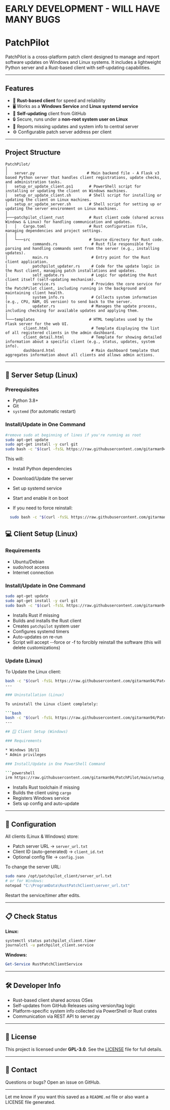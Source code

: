 # EARLY DEVELOPMENT - WILL HAVE MANY BUGS

# PatchPilot

PatchPilot is a cross-platform patch client designed to manage and report software updates on Windows and Linux systems. It includes a lightweight Python server and a Rust-based client with self-updating capabilities.

---

## Features

* 🦀 **Rust-based client** for speed and reliability
* 🖥️ Works as a **Windows Service** and **Linux systemd service**
* 🔄 **Self-updating** client from GitHub
* 🔒 Secure, runs under a **non-root system user on Linux**
* 📡 Reports missing updates and system info to central server
* ⚙️ Configurable patch server address per client

---

## Project Structure

```
PatchPilot/
│
│   server.py                       # Main backend file - A Flask v3 based Python server that handles client registrations, update checks, and administration tasks.
│   setup_or_update_client.ps1       # PowerShell script for installing or updating the client on Windows machines.
│   setup_or_update_client.sh        # Shell script for installing or updating the client on Linux machines.
│   setup_or_update_server.sh        # Shell script for setting up or updating the server environment on Linux machines.
│
├───patchpilot_client_rust           # Rust client code (shared across Windows & Linux) for handling communication and updates.
│   │   Cargo.toml                   # Rust configuration file, managing dependencies and project settings.
│   │
│   └───src                          # Source directory for Rust code.
│           commands.rs               # Rust file responsible for parsing and handling commands sent from the server (e.g., installing updates).
│           main.rs                   # Entry point for the Rust client application.
│           patchpilot_updater.rs     # Code for the update logic in the Rust client, managing patch installations and updates.
│           self_update.rs            # Logic for updating the Rust client itself (self-updating mechanism).
│           service.rs                # Provides the core service for the PatchPilot client, including running in the background and maintaining client health.
│           system_info.rs            # Collects system information (e.g., CPU, RAM, OS version) to send back to the server.
│           updater.rs                # Manages the update process, including checking for available updates and applying them.
│
└───templates                        # HTML templates used by the Flask server for the web UI.
        client.html                   # Template displaying the list of all registered clients in the admin dashboard.
        client_detail.html            # Template for showing detailed information about a specific client (e.g., status, updates, system info).
        dashboard.html                # Main dashboard template that aggregates information about all clients and allows admin actions.

```

---

## 🚀 Server Setup (Linux)

### Prerequisites

* Python 3.8+
* Git
* `systemd` (for automatic restart)

### Install/Update in One Command

```bash
#remove sudo at beginning of lines if you're running as root
sudo apt-get update
sudo apt-get install -y curl git
sudo bash -c "$(curl -fsSL https://raw.githubusercontent.com/gitarman94/PatchPilot/main/setup_or_update_server.sh)"
```

This will:

* Install Python dependencies
* Download/Update the server
* Set up systemd service
* Start and enable it on boot

* If you need to force reinstall:
 ```bash
   sudo bash -c "$(curl -fsSL https://raw.githubusercontent.com/gitarman94/PatchPilot/main/setup_or_update_server.sh)" -- --force
```

## 💻 Client Setup (Linux)

### Requirements

* Ubuntu/Debian
* sudo/root access
* Internet connection

### Install/Update in One Command

```bash
sudo apt-get update
sudo apt-get install -y curl git
sudo bash -c "$(curl -fsSL https://raw.githubusercontent.com/gitarman94/PatchPilot/main/setup_or_update_client.sh)"
```

* Installs Rust if missing
* Builds and installs the Rust client
* Creates `patchpilot` system user
* Configures systemd timers
* Auto-updates on re-run
* Script will accept --force or -f to forcibly reinstall the software (this will delete customizations)

### Update (Linux)

To Update the Linux client:

```bash
bash -c "$(curl -fsSL https://raw.githubusercontent.com/gitarman94/PatchPilot/main/setup_or_update_client.sh)" -- --update
---

### Uninstallation (Linux)

To uninstall the Linux client completely:

```bash
bash -c "$(curl -fsSL https://raw.githubusercontent.com/gitarman94/PatchPilot/main/setup_or_update_client.sh)" -- --uninstall
---

## 🪟 Client Setup (Windows)

### Requirements

* Windows 10/11
* Admin privileges

### Install/Update in One PowerShell Command

```powershell
irm https://raw.githubusercontent.com/gitarman94/PatchPilot/main/setup_or_update_client.ps1 | iex
```

* Installs Rust toolchain if missing
* Builds the client using `cargo`
* Registers Windows service
* Sets up config and auto-update

---

## 🔧 Configuration

All clients (Linux & Windows) store:

* Patch server URL → `server_url.txt`
* Client ID (auto-generated) → `client_id.txt`
* Optional config file → `config.json`

To change the server URL:

```bash
sudo nano /opt/patchpilot_client/server_url.txt
# or for Windows:
notepad "C:\ProgramData\RustPatchClient\server_url.txt"
```

Restart the service/timer after edits.

---

## 📋 Check Status

**Linux:**

```bash
systemctl status patchpilot_client.timer
journalctl -u patchpilot_client.service
```

**Windows:**

```powershell
Get-Service RustPatchClientService
```

---

## 🛠 Developer Info

* Rust-based client shared across OSes
* Self-updates from GitHub Releases using version/tag logic
* Platform-specific system info collected via PowerShell or Rust crates
* Communication via REST API to server.py

---

## 📜 License

This project is licensed under **GPL-3.0**. See the [LICENSE](LICENSE) file for full details.

---

## 🙋 Contact

Questions or bugs? Open an issue on GitHub.

---

Let me know if you want this saved as a `README.md` file or also want a LICENSE file generated.
